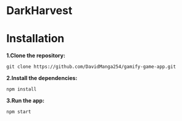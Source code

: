# DarkHarvest
# Installation
**1.Clone the repository:**

`git clone https://github.com/DavidManga254/gamify-game-app.git`

**2.Install the dependencies:**

`npm install`

**3.Run the app:**

`npm start`
